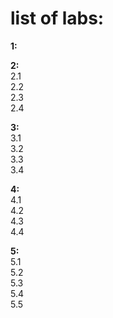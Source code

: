 # list of labs:
**1:**  

**2:**  
2.1  
2.2  
2.3  
2.4

**3:**  
3.1  
3.2  
3.3  
3.4

**4:**  
4.1  
4.2  
4.3  
4.4

**5:**  
5.1  
5.2  
5.3  
5.4  
5.5
